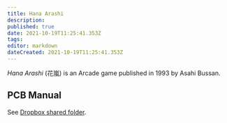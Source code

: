 ```yaml
---
title: Hana Arashi
description: 
published: true
date: 2021-10-19T11:25:41.353Z
tags: 
editor: markdown
dateCreated: 2021-10-19T11:25:41.353Z
---
```


_Hana Arashi_ (<span lang='ja'>花嵐</span>) is an Arcade game published in 1993 by Asahi Bussan.

## PCB Manual

See [Dropbox shared folder](https://www.dropbox.com/sh/fm1k44pnnyj0dae/AABaCalwywcWK-aXTdST-2ZIa?dl=0).
